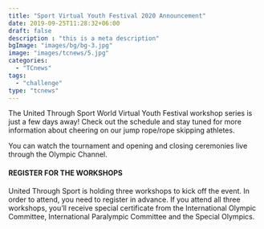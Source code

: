 ```yaml
---
title: "Sport Virtual Youth Festival 2020 Announcement"
date: 2019-09-25T11:28:32+06:00
draft: false
description : "this is a meta description"
bgImage: "images/bg/bg-3.jpg"
image: "images/tcnews/5.jpg"
categories: 
  - "TCnews"
tags:
  - "challenge"
type: "tcnews"
---
```


The United Through Sport World Virtual Youth Festival workshop series is just a few days away! Check out the schedule and stay tuned for more information about cheering on our jump rope/rope skipping athletes.  

You can watch the tournament and opening and closing ceremonies live through the Olympic Channel.  

#### REGISTER FOR THE WORKSHOPS  

United Through Sport is holding three workshops to kick off the event. In order to attend, you need to register in advance. If you attend all three workshops, you’ll receive special certificate from the International Olympic Committee, International Paralympic Committee and the Special Olympics.  
